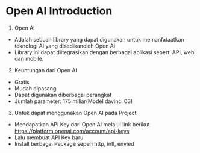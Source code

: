 # Open AI Introduction
1. Open AI
- Adalah sebuah library yang dapat digunakan untuk memanfataatkan teknologi AI yang disedikanoleh Open Ai
- Library ini dapat diitegrasikan dengan berbagai aplikasi seperti API, web dan mobile.
2. Keuntungan dari Open AI
- Gratis
- Mudah dipasang
- Dapat digunakan diberbagai perangkat
- Jumlah parameter: 175 miliar(Model davinci 03)
3. Untuk dapat menggunakan Open AI pada Project 
- Mendapatkan API Key dari Open AI melalui link berikut https://platform.openai.com/account/api-keys
- Lalu membuat API Key baru
- Install berbagai Package seperi http, intl, envied